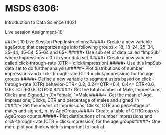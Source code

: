 # MSDS 6306:
Introduction to Data Science (402)


Live session Assignment-10

##Unit 10 Live Session Prep Instructions:#####• Create a new variable ageGroup that categorizes age into following groups:< 18, 18–24, 25–34, 35–44, 45–54, 55–64 and 65+.#####• Use sub set of data called “ImpSub” where Impressions > 0 ) in your data set.#####• Create a new variable called click-through-rate (CTR = click/impression).#####• Use this ImpSub data set to do further analysis.#####• Plot distributions of number impressions and click-through-rate (CTR = click/impression) for the age groups.#####• Define a new variable to segment users based on click -through-rate (CTR) behavior-CTR< 0.2, 0.2<=CTR <0.4, 0.4<= CTR<0.6, 0.6<=CTR<0.8, CTR>0.8#####• Get the total number of Male, Impressions, Clicks and Signed_In (0=Female, 1=Male)#####•  Get the mean of Age, Impressions, Clicks, CTR and percentage of males and signed_In #####• Get the means of Impressions, Clicks, CTR and percentage of males and signed_In  by AgeGroup.#####• Create a table of CTRGroup vs AgeGroup counts.#####• Plot distributions of number impressions and click-through-rate (CTR = click/impression) for the age groups#####• One more plot you think which is important to look at.



